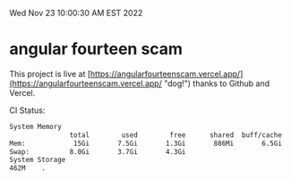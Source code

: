 Wed Nov 23 10:00:30 AM EST 2022

# angular fourteen scam


This project is live at [https://angularfourteenscam.vercel.app/](https://angularfourteenscam.vercel.app/ "dog!") thanks to Github and Vercel.

CI Status: 

```bash
System Memory
               total        used        free      shared  buff/cache   available
Mem:            15Gi       7.5Gi       1.3Gi       886Mi       6.5Gi       6.5Gi
Swap:          8.0Gi       3.7Gi       4.3Gi
System Storage
462M	.
```
```bash
